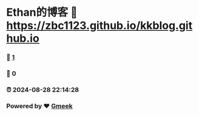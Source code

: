 # Ethan的博客 :link: https://zbc1123.github.io/kkblog.github.io 
### :page_facing_up: [1](https://zbc1123.github.io/kkblog.github.io/tag.html) 
### :speech_balloon: 0
### :alarm_clock: 2024-08-28 22:14:28 
### Powered by :heart: [Gmeek](https://github.com/Meekdai/Gmeek)
